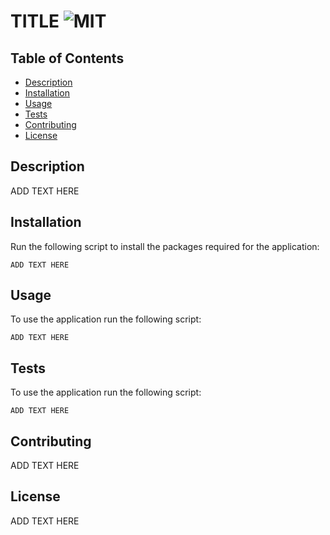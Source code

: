 # TITLE ![MIT](https://img.shields.io/static/v1?label=MIT&message=License&color=green)

 ## Table of Contents
  
  - [Description](#description)
  - [Installation](#installation)
  - [Usage](#usage)
  - [Tests](#tests)
  - [Contributing](#contributing)
  - [License](#license)

 ## Description
  
  ADD TEXT HERE

 ## Installation

Run the following script to install the packages required for the application:

```
ADD TEXT HERE
```

 ## Usage

To use the application run the following script:

```
ADD TEXT HERE
```

 ## Tests

 To use the application run the following script:

 ```
 ADD TEXT HERE
 ```

 ## Contributing

 ADD TEXT HERE

 ## License

 ADD TEXT HERE
